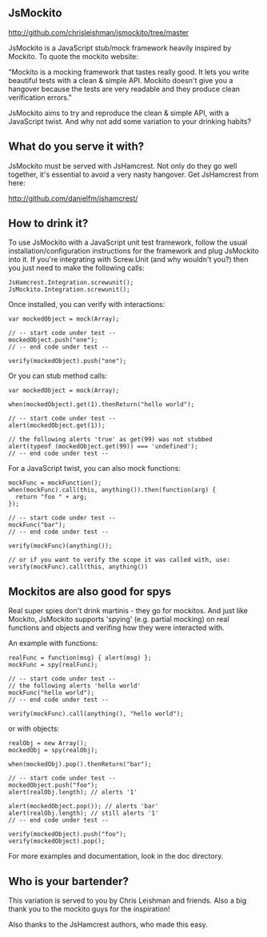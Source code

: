 JsMockito
---------

  http://github.com/chrisleishman/jsmockito/tree/master

JsMockito is a JavaScript stub/mock framework heavily inspired by
Mockito. To quote the mockito website:

  "Mockito is a mocking framework that tastes really good. It
   lets you write beautiful tests with a clean & simple API.
   Mockito doesn't give you a hangover because the tests are
   very readable and they produce clean verification errors."

JsMockito aims to try and reproduce the clean & simple API, with a
JavaScript twist. And why not add some variation to your drinking habits?


What do you serve it with?
--------------------------

JsMockito must be served with JsHamcrest.  Not only do they go well
together, it's essential to avoid a very nasty hangover.  Get
JsHamcrest from here:

  http://github.com/danielfm/jshamcrest/


How to drink it?
----------------

To use JsMockito with a JavaScript unit test framework, follow the usual
installation/configuration instructions for the framework and plug JsMockito
into it. If you're integrating with Screw.Unit (and why wouldn't you?) then you
just need to make the following calls:

    JsHamcrest.Integration.screwunit();
    JsMockito.Integration.screwunit();

Once installed, you can verify with interactions:

    var mockedObject = mock(Array);
  
    // -- start code under test --
    mockedObject.push("one");
    // -- end code under test --
  
    verify(mockedObject).push("one");

Or you can stub method calls:

    var mockedObject = mock(Array);
  
    when(mockedObject).get(1).thenReturn("hello world");
    
    // -- start code under test --
    alert(mockedObject.get(1));
  
    // the following alerts 'true' as get(99) was not stubbed
    alert(typeof (mockedObject.get(99)) === 'undefined');
    // -- end code under test --

For a JavaScript twist, you can also mock functions:

    mockFunc = mockFunction();
    when(mockFunc).call(this, anything()).then(function(arg) {
      return "foo " + arg;
    });
  
    // -- start code under test --
    mockFunc("bar");
    // -- end code under test --
  
    verify(mockFunc)(anything());

    // or if you want to verify the scope it was called with, use:
    verify(mockFunc).call(this, anything())

Mockitos are also good for spys
-------------------------------

Real super spies don't drink martinis - they go for mockitos. And just like
Mockito, JsMockito supports 'spying' (e.g. partial mocking) on real functions
and objects and verifing how they were interacted with.

An example with functions:

    realFunc = function(msg) { alert(msg) };
    mockFunc = spy(realFunc);

    // -- start code under test --
    // the following alerts 'hello world'
    mockFunc("hello world");
    // -- end code under test --

    verify(mockFunc).call(anything(), "hello world");

or with objects:

    realObj = new Array();
    mockedObj = spy(realObj);

    when(mockedObj).pop().thenReturn("bar");

    // -- start code under test --
    mockedObject.push("foo");
    alert(realObj.length); // alerts '1'

    alert(mockedObject.pop()); // alerts 'bar'
    alert(realObj.length); // still alerts '1'
    // -- end code under test --
 
    verify(mockedObject).push("foo");
    verify(mockedObject).pop();

For more examples and documentation, look in the doc directory.


Who is your bartender?
----------------------

This variation is served to you by Chris Leishman and friends.  Also a big
thank you to the mockito guys for the inspiration!

Also thanks to the JsHamcrest authors, who made this easy.
